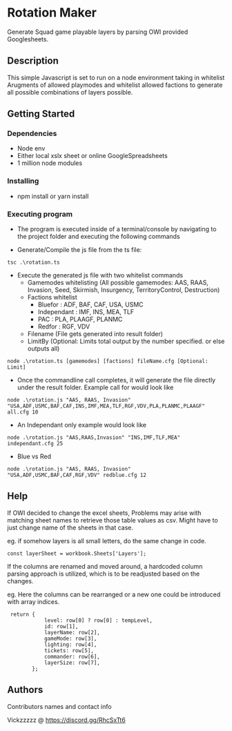 # Rotation Maker

Generate Squad game playable layers by parsing OWI provided Googlesheets. 

## Description

This simple Javascript is set to run on a node environment taking in whitelist Arugments of allowed playmodes and whitelist allowed factions to generate all possible combinations of layers possible.

## Getting Started

### Dependencies

* Node env
* Either local xslx sheet or online GoogleSpreadsheets
* 1 million node modules

### Installing

* npm install or yarn install

### Executing program

* The program is executed inside of a terminal/console by navigating to the project folder and executing the following commands

* Generate/Compile the js file from the ts file: 
```
tsc .\rotation.ts
```

* Execute the generated js file with two whitelist commands
    * Gamemodes whitelisting (All possible gamemodes: AAS, RAAS, Invasion, Seed, Skirmish, Insurgency, TerritoryControl, Destruction)
    * Factions whitelist 
        * Bluefor       : ADF, BAF, CAF, USA, USMC
        * Independant   : IMF, INS, MEA, TLF
        * PAC           : PLA, PLAAGF, PLANMC
        * Redfor        : RGF, VDV
    * Filename (File gets generated into result folder)
    * LimitBy (Optional: Limits total output by the number specified. or else outputs all) 
```
node .\rotation.ts [gamemodes] [factions] fileName.cfg [Optional: Limit]
```

* Once the commandline call completes, it will generate the file directly under the result folder. Example call for would look like 

```
node .\rotation.js "AAS, RAAS, Invasion" "USA,ADF,USMC,BAF,CAF,INS,IMF,MEA,TLF,RGF,VDV,PLA,PLANMC,PLAAGF" all.cfg 10
```

* An Independant only example would look like

```
node .\rotation.js "AAS,RAAS,Invasion" "INS,IMF,TLF,MEA" independant.cfg 25
```

* Blue vs Red

```
node .\rotation.js "AAS, RAAS, Invasion" "USA,ADF,USMC,BAF,CAF,RGF,VDV" redblue.cfg 12
```

## Help

If OWI decided to change the excel sheets, Problems may arise with matching sheet names to retrieve those table values as csv. Might have to just change name of the sheets in that case. 

eg. if somehow layers is all small letters, do the same change in code. 
```
const layerSheet = workbook.Sheets['Layers'];
```

If the columns are renamed and moved around, a hardcoded column parsing approach is utilized, which is to be readjusted based on the changes. 

eg.  Here the columns can be rearranged or a new one could be introduced with array indices. 
```
 return {
            level: row[0] ? row[0] : tempLevel,
            id: row[1],
            layerName: row[2],
            gameMode: row[3],
            lighting: row[4],
            tickets: row[5],
            commander: row[6],
            layerSize: row[7],
        };
```


## Authors

Contributors names and contact info

Vickzzzzz @ https://discord.gg/RhcSxTt6
